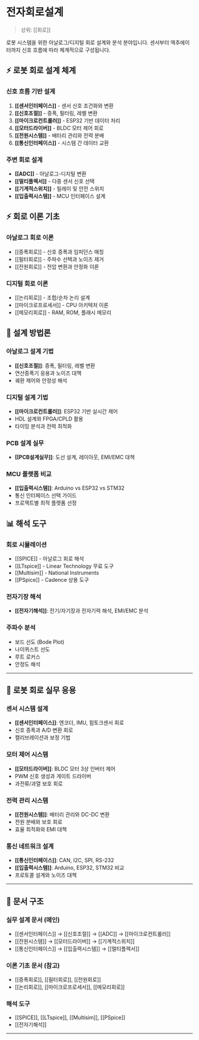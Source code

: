 # 전자회로설계

> 상위: [[회로]]

로봇 시스템을 위한 아날로그/디지털 회로 설계와 분석 분야입니다. 센서부터 액추에이터까지 신호 흐름에 따라 체계적으로 구성됩니다.

## ⚡ 로봇 회로 설계 체계

### 신호 흐름 기반 설계
1. **[[센서인터페이스]]** - 센서 신호 조건화와 변환
2. **[[신호조절]]** - 증폭, 필터링, 레벨 변환
3. **[[마이크로컨트롤러]]** - ESP32 기반 데이터 처리
4. **[[모터드라이버]]** - BLDC 모터 제어 회로
5. **[[전원시스템]]** - 배터리 관리와 전력 분배
6. **[[통신인터페이스]]** - 시스템 간 데이터 교환

### 주변 회로 설계
- **[[ADC]]** - 아날로그-디지털 변환
- **[[멀티플렉서]]** - 다중 센서 신호 선택
- **[[기계적스위치]]** - 릴레이 및 안전 스위치
- **[[입출력시스템]]** - MCU 인터페이스 설계

## ⚡ 회로 이론 기초

### 아날로그 회로 이론
- [[증폭회로]] - 신호 증폭과 임피던스 매칭
- [[필터회로]] - 주파수 선택과 노이즈 제거  
- [[전원회로]] - 전압 변환과 안정화 이론

### 디지털 회로 이론
- [[논리회로]] - 조합/순차 논리 설계
- [[마이크로프로세서]] - CPU 아키텍처 이론
- [[메모리회로]] - RAM, ROM, 플래시 메모리

## 🔧 설계 방법론

### 아날로그 설계 기법
- **[[신호조절]]**: 증폭, 필터링, 레벨 변환
- 연산증폭기 응용과 노이즈 대책  
- 궤환 제어와 안정성 해석

### 디지털 설계 기법
- **[[마이크로컨트롤러]]**: ESP32 기반 실시간 제어
- HDL 설계와 FPGA/CPLD 활용
- 타이밍 분석과 전력 최적화

### PCB 설계 실무
- **[[PCB설계실무]]**: 도선 설계, 레이아웃, EMI/EMC 대책

### MCU 플랫폼 비교
- **[[입출력시스템]]**: Arduino vs ESP32 vs STM32
- 통신 인터페이스 선택 가이드
- 프로젝트별 최적 플랫폼 선정

## 📊 해석 도구

### 회로 시뮬레이션
- [[SPICE]] - 아날로그 회로 해석
- [[LTspice]] - Linear Technology 무료 도구
- [[Multisim]] - National Instruments
- [[PSpice]] - Cadence 상용 도구

### 전자기장 해석
- **[[전자기해석]]**: 전기/자기장과 전자기력 해석, EMI/EMC 분석

### 주파수 분석
- 보드 선도 (Bode Plot)
- 나이퀴스트 선도
- 루트 로커스
- 안정도 해석

---

## 🎯 로봇 회로 실무 응용

### 센서 시스템 설계
- **[[센서인터페이스]]**: 엔코더, IMU, 힘토크센서 회로
- 신호 증폭과 A/D 변환 회로
- 캘리브레이션과 보정 기법

### 모터 제어 시스템
- **[[모터드라이버]]**: BLDC 모터 3상 인버터 제어
- PWM 신호 생성과 게이트 드라이버
- 과전류/과열 보호 회로

### 전력 관리 시스템  
- **[[전원시스템]]**: 배터리 관리와 DC-DC 변환
- 전원 분배와 보호 회로
- 효율 최적화와 EMI 대책

### 통신 네트워크 설계
- **[[통신인터페이스]]**: CAN, I2C, SPI, RS-232
- **[[입출력시스템]]**: Arduino, ESP32, STM32 비교
- 프로토콜 설계와 노이즈 대책

---

## 🔗 문서 구조

### 실무 설계 문서 (메인)
- [[센서인터페이스]] → [[신호조절]] → [[ADC]] → [[마이크로컨트롤러]]
- [[전원시스템]] → [[모터드라이버]] → [[기계적스위치]]  
- [[통신인터페이스]] → [[입출력시스템]] → [[멀티플렉서]]

### 이론 기초 문서 (참고)
- [[증폭회로]], [[필터회로]], [[전원회로]]
- [[논리회로]], [[마이크로프로세서]], [[메모리회로]]

### 해석 도구
- [[SPICE]], [[LTspice]], [[Multisim]], [[PSpice]]
- [[전자기해석]]

---
